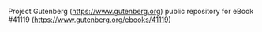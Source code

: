 Project Gutenberg (https://www.gutenberg.org) public repository for eBook #41119 (https://www.gutenberg.org/ebooks/41119)
